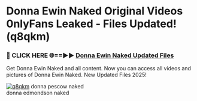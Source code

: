 # Donna Ewin Naked Original Videos 0nlyFans Leaked - Files Updated! (q8qkm)

<h3>🔴 CLICK HERE 🌐==►► <a href="https://tinyurl.com/up5wt9bj" rel="nofollow">Donna Ewin Naked Updated Files</a></h3>

Get Donna Ewin Naked and all content. Now you can access all videos and pictures of Donna Ewin Naked. New Updated Files 2025!

[![q8qkm](https://i.imgur.com/ABiUzMV.gif)](https://tinyurl.com/up5wt9bj)
donna pescow naked<br>
donna edmondson naked